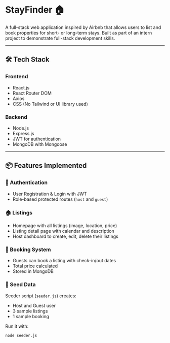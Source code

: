 # StayFinder 🏠

A full-stack web application inspired by Airbnb that allows users to list and book properties for short- or long-term stays. Built as part of an intern project to demonstrate full-stack development skills.

---



## 🛠️ Tech Stack

### Frontend
- React.js
- React Router DOM
- Axios
- CSS (No Tailwind or UI library used)

### Backend
- Node.js
- Express.js
- JWT for authentication
- MongoDB with Mongoose

---

## 📦 Features Implemented

### 🔐 Authentication
- User Registration & Login with JWT
- Role-based protected routes (`host` and `guest`)

### 🏠 Listings
- Homepage with all listings (image, location, price)
- Listing detail page with calendar and description
- Host dashboard to create, edit, delete their listings

### 📅 Booking System
- Guests can book a listing with check-in/out dates
- Total price calculated
- Stored in MongoDB

### 💾 Seed Data
Seeder script (`seeder.js`) creates:
- Host and Guest user
- 3 sample listings
- 1 sample booking

Run it with:
```bash
node seeder.js
